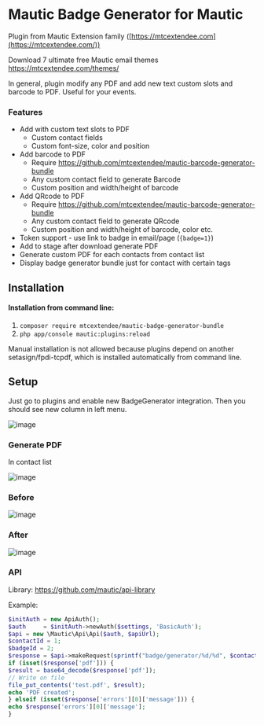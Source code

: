# Mautic Badge Generator for Mautic

Plugin from Mautic Extension family ([https://mtcextendee.com](https://mtcextendee.com/))

Download 7 ultimate free Mautic email themes https://mtcextendee.com/themes/

In general, plugin modify any PDF and add new text custom slots and barcode to PDF. Useful for your events.

### Features

- Add with custom text slots to PDF
    - Custom contact fields
    - Custom font-size, color and position
- Add barcode to PDF
    - Require https://github.com/mtcextendee/mautic-barcode-generator-bundle
    - Any custom contact field to generate Barcode
    - Custom position and width/height of barcode
 - Add QRcode to PDF
    - Require https://github.com/mtcextendee/mautic-barcode-generator-bundle
    - Any custom contact field to generate QRcode
    - Custom position and width/height of barcode, color etc.
- Token support - use link to badge in email/page (`{badge=1}`)
- Add to stage after download generate PDF
- Generate custom PDF for each contacts from contact list
- Display badge generator bundle just for contact with certain tags

## Installation

#### Installation from command line:

1. `composer require mtcextendee/mautic-badge-generator-bundle`
1. `php app/console mautic:plugins:reload`

Manual installation is not allowed because plugins depend on another setasign/fpdi-tcpdf, which is installed automatically from command line.

## Setup

Just go to plugins and enable new BadgeGenerator integration. Then you should see new column in left menu.

![image](https://user-images.githubusercontent.com/462477/55947007-fee26d80-5c4d-11e9-8e07-47bf08b3b4fa.png)

### Generate PDF

In contact list

![image](https://user-images.githubusercontent.com/462477/55949170-4c60d980-5c52-11e9-8c77-d7db28b38330.png)

### Before

![image](https://user-images.githubusercontent.com/462477/55948833-9d240280-5c51-11e9-8222-8d9f8a61476a.png)

### After

![image](https://user-images.githubusercontent.com/462477/55949107-25a2a300-5c52-11e9-9a7d-8e84bcb4f851.png)

### API

Library: https://github.com/mautic/api-library

Example:
```php
$initAuth = new ApiAuth();
$auth     = $initAuth->newAuth($settings, 'BasicAuth');
$api = new \Mautic\Api\Api($auth, $apiUrl);
$contactId = 1;
$badgeId = 2;
$response = $api->makeRequest(sprintf("badge/generator/%d/%d", $contactId, $badgeId));
if (isset($response['pdf'])) {
$result = base64_decode($response['pdf']);
// Write on file
file_put_contents('test.pdf', $result);
echo 'PDF created';
} elseif (isset($response['errors'][0]['message'])) {
echo $response['errors'][0]['message'];
}
```


